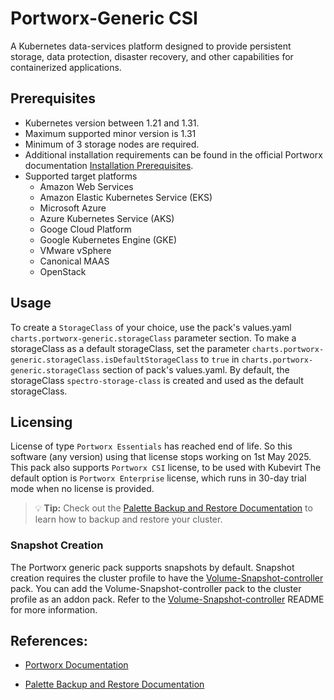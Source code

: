 # Portworx-Generic CSI
A Kubernetes data-services platform designed to provide persistent storage, data protection, disaster recovery, and other capabilities for containerized applications. 

## Prerequisites

- Kubernetes version between 1.21 and 1.31.
- Maximum supported minor version is 1.31
- Minimum of 3 storage nodes are required.
- Additional installation requirements can be found in the official Portworx documentation [Installation Prerequisites](https://docs.portworx.com/portworx-enterprise/platform/prerequisites#installation-prerequisites).
- Supported target platforms
  - Amazon Web Services
  - Amazon Elastic Kubernetes Service (EKS)
  - Microsoft Azure
  - Azure Kubernetes Service (AKS)
  - Googe Cloud Platform
  - Google Kubernetes Engine (GKE)
  - VMware vSphere
  - Canonical MAAS
  - OpenStack

## Usage

To create a `StorageClass` of your choice, use the pack's values.yaml `charts.portworx-generic.storageClass` parameter section. To make a storageClass as a default storageClass, set the parameter `charts.portworx-generic.storageClass.isDefaultStorageClass` to `true` in `charts.portworx-generic.storageClass` section of pack's values.yaml. By default, the storageClass `spectro-storage-class` is created and used as the default storageClass.

## Licensing
License of type `Portworx Essentials` has reached end of life. So this software (any version) using that license stops working on 1st May 2025. 
This pack also supports `Portworx CSI` license, to be used with Kubevirt
The default option is `Portworx Enterprise` license, which runs in 30-day trial mode when no license is provided. 

> 💡 **Tip:**
Check out the [Palette Backup and Restore Documentation](https://docs.spectrocloud.com/clusters/cluster-management/backup-restore/) to learn how to backup and restore your cluster.

### Snapshot Creation

The Portworx generic pack supports snapshots by default. Snapshot creation requires the cluster profile to have the [Volume-Snapshot-controller](https://docs.spectrocloud.com/integrations/packs/?pack=volume-snapshot-controller) pack. You can add the Volume-Snapshot-controller pack to the cluster profile as an addon pack. Refer to the [Volume-Snapshot-controller](https://docs.spectrocloud.com/integrations/packs/?pack=volume-snapshot-controller) README for more information.

## References:

- [Portworx Documentation](https://docs.portworx.com/)

- [Palette Backup and Restore Documentation](https://docs.spectrocloud.com/clusters/cluster-management/backup-restore/)
